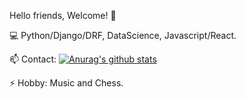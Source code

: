 
Hello friends, Welcome! 👋 

💻 Python/Django/DRF, DataScience, Javascript/React.

📫 Contact: [![Anurag's github stats](https://github-readme-stats.vercel.app/api?username=daciolima)](https://github.com/daciolima/github-readme-stats)


⚡ Hobby: Music and Chess.
